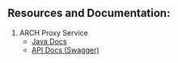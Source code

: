 ## Resources and Documentation:
1. ARCH Proxy Service
    - [Java Docs](proxy-service-docs/index.html)
    - [API Docs (Swagger)](https://arch-proxy-service.herokuapp.com/swagger-ui.html)
